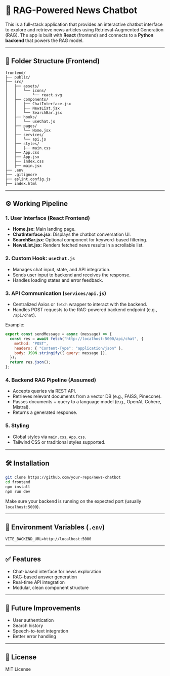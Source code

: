 
# 📰 RAG-Powered News Chatbot

This is a full-stack application that provides an interactive chatbot interface to explore and retrieve news articles using Retrieval-Augmented Generation (RAG). The app is built with **React** (frontend) and connects to a **Python backend** that powers the RAG model.

---

## 📁 Folder Structure (Frontend)

```
frontend/
├── public/
├── src/
│   ├── assets/
│   │   └── icons/
│   │       └── react.svg
│   ├── components/
│   │   ├── ChatInterface.jsx
│   │   ├── NewsList.jsx
│   │   └── SearchBar.jsx
│   ├── hooks/
│   │   └── useChat.js
│   ├── pages/
│   │   └── Home.jsx
│   ├── services/
│   │   └── api.js
│   ├── styles/
│   │   ├── main.css
│   ├── App.css
│   ├── App.jsx
│   ├── index.css
│   ├── main.jsx
├── .env
├── .gitignore
├── eslint.config.js
├── index.html
```

---

## ⚙️ Working Pipeline

### 1. **User Interface (React Frontend)**

- **Home.jsx**: Main landing page.
- **ChatInterface.jsx**: Displays the chatbot conversation UI.
- **SearchBar.jsx**: Optional component for keyword-based filtering.
- **NewsList.jsx**: Renders fetched news results in a scrollable list.

### 2. **Custom Hook: `useChat.js`**

- Manages chat input, state, and API integration.
- Sends user input to backend and receives the response.
- Handles loading states and error feedback.

### 3. **API Communication (`services/api.js`)**

- Centralized Axios or `fetch` wrapper to interact with the backend.
- Handles POST requests to the RAG-powered backend endpoint (e.g., `/api/chat`).
  
Example:
```js
export const sendMessage = async (message) => {
  const res = await fetch("http://localhost:5000/api/chat", {
    method: "POST",
    headers: { "Content-Type": "application/json" },
    body: JSON.stringify({ query: message }),
  });
  return res.json();
};
```

### 4. **Backend RAG Pipeline (Assumed)**

- Accepts queries via REST API.
- Retrieves relevant documents from a vector DB (e.g., FAISS, Pinecone).
- Passes documents + query to a language model (e.g., OpenAI, Cohere, Mistral).
- Returns a generated response.

### 5. **Styling**

- Global styles via `main.css`, `App.css`.
- Tailwind CSS or traditional styles supported.

---

## 🛠️ Installation

```bash
git clone https://github.com/your-repo/news-chatbot
cd frontend
npm install
npm run dev
```

Make sure your backend is running on the expected port (usually `localhost:5000`).

---

## 🔧 Environment Variables (`.env`)

```env
VITE_BACKEND_URL=http://localhost:5000
```

---

## ✅ Features

- Chat-based interface for news exploration
- RAG-based answer generation
- Real-time API integration
- Modular, clean component structure

---

## 🧠 Future Improvements

- User authentication
- Search history
- Speech-to-text integration
- Better error handling

---

## 📜 License

MIT License

